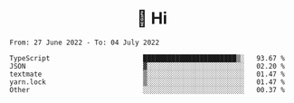 <h1 align="center">👋 Hi</h1>
<!-- <h3 align="center">An enthusiastic frontend developer</h3> -->

<!--START_SECTION:waka-->

```text
From: 27 June 2022 - To: 04 July 2022

TypeScript                       ███████████████████████▒░   93.67 %
JSON                             ▓░░░░░░░░░░░░░░░░░░░░░░░░   02.20 %
textmate                         ▒░░░░░░░░░░░░░░░░░░░░░░░░   01.47 %
yarn.lock                        ▒░░░░░░░░░░░░░░░░░░░░░░░░   01.47 %
Other                            ░░░░░░░░░░░░░░░░░░░░░░░░░   00.37 %
```

<!--END_SECTION:waka-->
